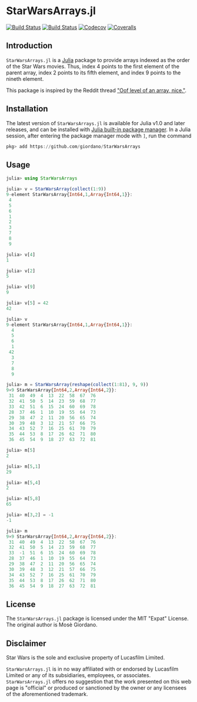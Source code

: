 # StarWarsArrays.jl

[![Build Status](https://travis-ci.com/giordano/StarWarsArrays.jl.svg?branch=master)](https://travis-ci.com/giordano/StarWarsArrays.jl)
[![Build Status](https://ci.appveyor.com/api/projects/status/github/giordano/StarWarsArrays.jl?svg=true)](https://ci.appveyor.com/project/giordano/StarWarsArrays-jl)
[![Codecov](https://codecov.io/gh/giordano/StarWarsArrays.jl/branch/master/graph/badge.svg)](https://codecov.io/gh/giordano/StarWarsArrays.jl)
[![Coveralls](https://coveralls.io/repos/github/giordano/StarWarsArrays.jl/badge.svg?branch=master)](https://coveralls.io/github/giordano/StarWarsArrays.jl?branch=master)

## Introduction

`StarWarsArrays.jl` is a [Julia](https://julialang.org/) package to provide
arrays indexed as the order of the Star Wars movies.  Thus, index 4 points to
the first element of the parent array, index 2 points to its fifth element, and
index 9 points to the nineth element.

This package is inspired by the Reddit thread ["Oof level of an array,
nice."](https://www.reddit.com/r/ProgrammerHumor/comments/clna6k/oof_level_of_an_array_nice/).

## Installation

The latest version of `StarWarsArrays.jl` is available for Julia v1.0 and
later releases, and can be installed with [Julia built-in package
manager](https://julialang.github.io/Pkg.jl/stable/).  In a Julia session, after
entering the package manager mode with `]`, run the command

```julia
pkg> add https://github.com/giordano/StarWarsArrays
```

## Usage

```julia
julia> using StarWarsArrays

julia> v = StarWarsArray(collect(1:9))
9-element StarWarsArray{Int64,1,Array{Int64,1}}:
 4
 5
 6
 1
 2
 3
 7
 8
 9

julia> v[4]
1

julia> v[2]
5

julia> v[9]
9

julia> v[5] = 42
42

julia> v
9-element StarWarsArray{Int64,1,Array{Int64,1}}:
  4
  5
  6
  1
 42
  3
  7
  8
  9

julia> m = StarWarsArray(reshape(collect(1:81), 9, 9))
9×9 StarWarsArray{Int64,2,Array{Int64,2}}:
 31  40  49  4  13  22  58  67  76
 32  41  50  5  14  23  59  68  77
 33  42  51  6  15  24  60  69  78
 28  37  46  1  10  19  55  64  73
 29  38  47  2  11  20  56  65  74
 30  39  48  3  12  21  57  66  75
 34  43  52  7  16  25  61  70  79
 35  44  53  8  17  26  62  71  80
 36  45  54  9  18  27  63  72  81

julia> m[5]
2

julia> m[5,1]
29

julia> m[5,4]
2

julia> m[5,8]
65

julia> m[3,2] = -1
-1

julia> m
9×9 StarWarsArray{Int64,2,Array{Int64,2}}:
 31  40  49  4  13  22  58  67  76
 32  41  50  5  14  23  59  68  77
 33  -1  51  6  15  24  60  69  78
 28  37  46  1  10  19  55  64  73
 29  38  47  2  11  20  56  65  74
 30  39  48  3  12  21  57  66  75
 34  43  52  7  16  25  61  70  79
 35  44  53  8  17  26  62  71  80
 36  45  54  9  18  27  63  72  81
```

## License

The `StarWarsArrays.jl` package is licensed under the MIT "Expat" License.  The
original author is Mosè Giordano.

## Disclaimer

Star Wars is the sole and exclusive property of Lucasfilm Limited.

`StarWarsArrays.jl` is in no way affiliated with or endorsed by Lucasfilm
Limited or any of its subsidiaries, employees, or
associates. `StarWarsArrays.jl` offers no suggestion that the work presented on
this web page is "official" or produced or sanctioned by the owner or any
licensees of the aforementioned trademark.
